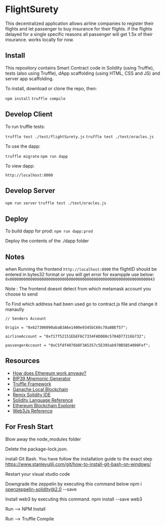 # FlightSurety

This decentralized application allows airline companies to register their flights and let passenger to buy insurance for their flights. if the flights delayed for a single specific reasons all passenger will get 1.5x of their insurance. works locally for now.

## Install

This repository contains Smart Contract code in Solidity (using Truffle), tests (also using Truffle), dApp scaffolding (using HTML, CSS and JS) and server app scaffolding.

To install, download or clone the repo, then:

`npm install`
`truffle compile`

## Develop Client

To run truffle tests:

`truffle test ./test/flightSurety.js`
`truffle test ./test/oracles.js`

To use the dapp:

`truffle migrate`
`npm run dapp`

To view dapp:

`http://localhost:8000`

## Develop Server

`npm run server`
`truffle test ./test/oracles.js`

## Deploy

To build dapp for prod:
`npm run dapp:prod`

Deploy the contents of the ./dapp folder

## Notes
 when Running the frontend
 `http://localhost:8000`
 the flightID should be entered in bytes32 format or you will get error for exampple use below:
 `0x0000000000000000000000000000000000000000000000000000000000000043`

 Note : The frontend doesnt detect from which metamask account you choose to send

 To Find which address had been used go to contract.js file and change it manaully 

 `// Senders Account`

 `Origin = "0x627306090abaB3A6e1400e9345bC60c78a8BEf57";`

 `airlineAccount = "0xf17f52151EbEF6C7334FAD080c5704D77216b732";`

 `passengerAccount = "0xC5fdf4076b8F3A5357c5E395ab970B5B54098Fef";`



## Resources

* [How does Ethereum work anyway?](https://medium.com/@preethikasireddy/how-does-ethereum-work-anyway-22d1df506369)
* [BIP39 Mnemonic Generator](https://iancoleman.io/bip39/)
* [Truffle Framework](http://truffleframework.com/)
* [Ganache Local Blockchain](http://truffleframework.com/ganache/)
* [Remix Solidity IDE](https://remix.ethereum.org/)
* [Solidity Language Reference](http://solidity.readthedocs.io/en/v0.4.24/)
* [Ethereum Blockchain Explorer](https://etherscan.io/)
* [Web3Js Reference](https://github.com/ethereum/wiki/wiki/JavaScript-API)

## For Fresh Start

Blow away the node_modules folder

Delete the package-lock.json.

install Git Bash. You have follow the installation guide to the exact step https://www.stanleyulili.com/git/how-to-install-git-bash-on-windows/

Restart your visual studio code

Downgrade the zeppelin by executing this command below
npm i openzeppelin-solidity@2.0 --save

Install web3 by executing this command. npm install --save web3

Run --> NPM Install

Run --> Truffle Compile